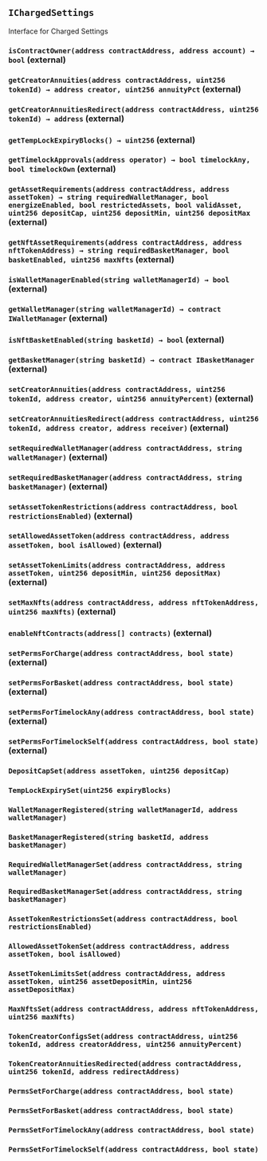 ## `IChargedSettings`

Interface for Charged Settings




### `isContractOwner(address contractAddress, address account) → bool` (external)





### `getCreatorAnnuities(address contractAddress, uint256 tokenId) → address creator, uint256 annuityPct` (external)





### `getCreatorAnnuitiesRedirect(address contractAddress, uint256 tokenId) → address` (external)





### `getTempLockExpiryBlocks() → uint256` (external)





### `getTimelockApprovals(address operator) → bool timelockAny, bool timelockOwn` (external)





### `getAssetRequirements(address contractAddress, address assetToken) → string requiredWalletManager, bool energizeEnabled, bool restrictedAssets, bool validAsset, uint256 depositCap, uint256 depositMin, uint256 depositMax` (external)





### `getNftAssetRequirements(address contractAddress, address nftTokenAddress) → string requiredBasketManager, bool basketEnabled, uint256 maxNfts` (external)





### `isWalletManagerEnabled(string walletManagerId) → bool` (external)





### `getWalletManager(string walletManagerId) → contract IWalletManager` (external)





### `isNftBasketEnabled(string basketId) → bool` (external)





### `getBasketManager(string basketId) → contract IBasketManager` (external)





### `setCreatorAnnuities(address contractAddress, uint256 tokenId, address creator, uint256 annuityPercent)` (external)





### `setCreatorAnnuitiesRedirect(address contractAddress, uint256 tokenId, address creator, address receiver)` (external)





### `setRequiredWalletManager(address contractAddress, string walletManager)` (external)





### `setRequiredBasketManager(address contractAddress, string basketManager)` (external)





### `setAssetTokenRestrictions(address contractAddress, bool restrictionsEnabled)` (external)





### `setAllowedAssetToken(address contractAddress, address assetToken, bool isAllowed)` (external)





### `setAssetTokenLimits(address contractAddress, address assetToken, uint256 depositMin, uint256 depositMax)` (external)





### `setMaxNfts(address contractAddress, address nftTokenAddress, uint256 maxNfts)` (external)





### `enableNftContracts(address[] contracts)` (external)





### `setPermsForCharge(address contractAddress, bool state)` (external)





### `setPermsForBasket(address contractAddress, bool state)` (external)





### `setPermsForTimelockAny(address contractAddress, bool state)` (external)





### `setPermsForTimelockSelf(address contractAddress, bool state)` (external)






### `DepositCapSet(address assetToken, uint256 depositCap)`





### `TempLockExpirySet(uint256 expiryBlocks)`





### `WalletManagerRegistered(string walletManagerId, address walletManager)`





### `BasketManagerRegistered(string basketId, address basketManager)`





### `RequiredWalletManagerSet(address contractAddress, string walletManager)`





### `RequiredBasketManagerSet(address contractAddress, string basketManager)`





### `AssetTokenRestrictionsSet(address contractAddress, bool restrictionsEnabled)`





### `AllowedAssetTokenSet(address contractAddress, address assetToken, bool isAllowed)`





### `AssetTokenLimitsSet(address contractAddress, address assetToken, uint256 assetDepositMin, uint256 assetDepositMax)`





### `MaxNftsSet(address contractAddress, address nftTokenAddress, uint256 maxNfts)`





### `TokenCreatorConfigsSet(address contractAddress, uint256 tokenId, address creatorAddress, uint256 annuityPercent)`





### `TokenCreatorAnnuitiesRedirected(address contractAddress, uint256 tokenId, address redirectAddress)`





### `PermsSetForCharge(address contractAddress, bool state)`





### `PermsSetForBasket(address contractAddress, bool state)`





### `PermsSetForTimelockAny(address contractAddress, bool state)`





### `PermsSetForTimelockSelf(address contractAddress, bool state)`





